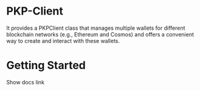 # PKP-Client

It provides a PKPClient class that manages multiple wallets for different blockchain networks (e.g., Ethereum and Cosmos) and offers a convenient way to create and interact with these wallets.

# Getting Started

Show docs link